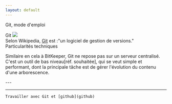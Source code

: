 ```yaml
---
layout: default
---
```

<html>
   Git, mode d'emploi

Git
   <img src="https://upload.wikimedia.org/wikipedia/commons/thumb/e/e0/Git-logo.svg/200px-Git-logo.svg.png">
<br>
    Selon Wikipedia, <a href="https://fr.wikipedia.org/wiki/Git">Git</a> est :"un logiciel de gestion de versions."
<br>
   Particularités techniques
 
   Similaire en cela à BitKeeper, Git ne repose pas sur un serveur centralisé. 
<br>
   C'est un outil de bas niveau[réf. souhaitée], qui se veut simple et performant, dont la principale tâche est de gérer l'évolution du contenu d'une arborescence.
  </html>
 ---
 
 ---
    Travailler avec Git et [github](github)  
